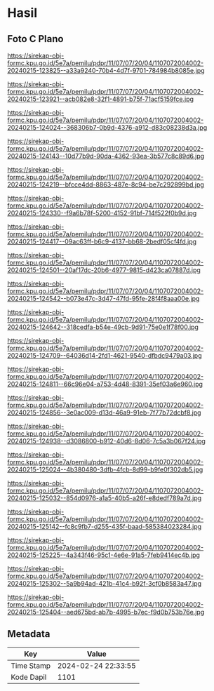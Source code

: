 # Hasil

## Foto C Plano

https://sirekap-obj-formc.kpu.go.id/5e7a/pemilu/pdpr/11/07/07/20/04/1107072004002-20240215-123825--a33a9240-70b4-4d7f-9701-784984b8085e.jpg

https://sirekap-obj-formc.kpu.go.id/5e7a/pemilu/pdpr/11/07/07/20/04/1107072004002-20240215-123921--acb082e8-32f1-4891-b75f-71acf5159fce.jpg

https://sirekap-obj-formc.kpu.go.id/5e7a/pemilu/pdpr/11/07/07/20/04/1107072004002-20240215-124024--368306b7-0b9d-4376-a912-d83c08238d3a.jpg

https://sirekap-obj-formc.kpu.go.id/5e7a/pemilu/pdpr/11/07/07/20/04/1107072004002-20240215-124143--10d77b9d-90da-4362-93ea-3b577c8c89d6.jpg

https://sirekap-obj-formc.kpu.go.id/5e7a/pemilu/pdpr/11/07/07/20/04/1107072004002-20240215-124219--bfcce4dd-8863-487e-8c94-be7c292899bd.jpg

https://sirekap-obj-formc.kpu.go.id/5e7a/pemilu/pdpr/11/07/07/20/04/1107072004002-20240215-124330--f9a6b78f-5200-4152-91bf-714f522f0b9d.jpg

https://sirekap-obj-formc.kpu.go.id/5e7a/pemilu/pdpr/11/07/07/20/04/1107072004002-20240215-124417--09ac63ff-b6c9-4137-bb68-2bedf05cf4fd.jpg

https://sirekap-obj-formc.kpu.go.id/5e7a/pemilu/pdpr/11/07/07/20/04/1107072004002-20240215-124501--20af17dc-20b6-4977-9815-d423ca07887d.jpg

https://sirekap-obj-formc.kpu.go.id/5e7a/pemilu/pdpr/11/07/07/20/04/1107072004002-20240215-124542--b073e47c-3d47-47fd-95fe-28f4f8aaa00e.jpg

https://sirekap-obj-formc.kpu.go.id/5e7a/pemilu/pdpr/11/07/07/20/04/1107072004002-20240215-124642--318cedfa-b54e-49cb-9d91-75e0e1f78f00.jpg

https://sirekap-obj-formc.kpu.go.id/5e7a/pemilu/pdpr/11/07/07/20/04/1107072004002-20240215-124709--64036d14-2fd1-4621-9540-dfbdc9479a03.jpg

https://sirekap-obj-formc.kpu.go.id/5e7a/pemilu/pdpr/11/07/07/20/04/1107072004002-20240215-124811--66c96e04-a753-4d48-8391-35ef03a6e960.jpg

https://sirekap-obj-formc.kpu.go.id/5e7a/pemilu/pdpr/11/07/07/20/04/1107072004002-20240215-124856--3e0ac009-d13d-46a9-91eb-7f77b72dcbf8.jpg

https://sirekap-obj-formc.kpu.go.id/5e7a/pemilu/pdpr/11/07/07/20/04/1107072004002-20240215-124938--d3086800-b912-40d6-8d06-7c5a3b067f24.jpg

https://sirekap-obj-formc.kpu.go.id/5e7a/pemilu/pdpr/11/07/07/20/04/1107072004002-20240215-125024--4b380480-3dfb-4fcb-8d99-b9fe0f302db5.jpg

https://sirekap-obj-formc.kpu.go.id/5e7a/pemilu/pdpr/11/07/07/20/04/1107072004002-20240215-125032--854d0976-a1a5-40b5-a26f-e8dedf789a7d.jpg

https://sirekap-obj-formc.kpu.go.id/5e7a/pemilu/pdpr/11/07/07/20/04/1107072004002-20240215-125142--fc8c9fb7-d255-435f-baad-585384023284.jpg

https://sirekap-obj-formc.kpu.go.id/5e7a/pemilu/pdpr/11/07/07/20/04/1107072004002-20240215-125225--4a343f46-95c1-4e6e-91a5-7feb9414ec4b.jpg

https://sirekap-obj-formc.kpu.go.id/5e7a/pemilu/pdpr/11/07/07/20/04/1107072004002-20240215-125302--5a9b94ad-421b-41c4-b92f-3cf0b8583a47.jpg

https://sirekap-obj-formc.kpu.go.id/5e7a/pemilu/pdpr/11/07/07/20/04/1107072004002-20240215-125404--aed675bd-ab7b-4995-b7ec-f9d0b753b76e.jpg


## Metadata

| Key        | Value               |
| ---------- | ------------------- |
| Time Stamp | 2024-02-24 22:33:55 |
| Kode Dapil | 1101                |



